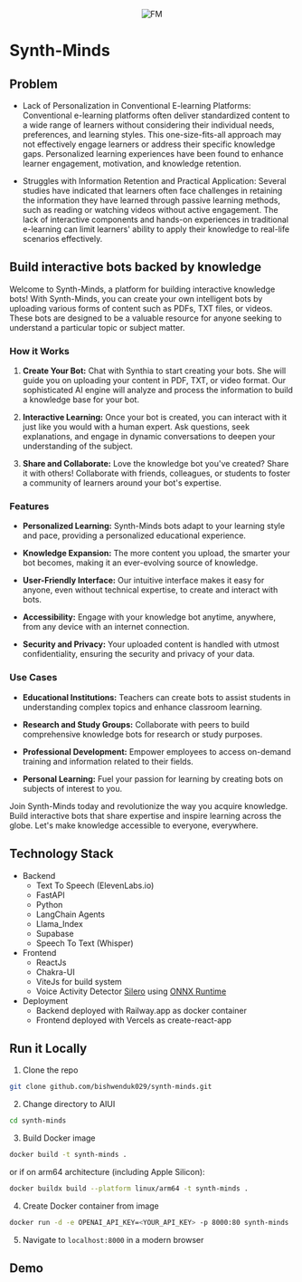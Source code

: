 <p align="center">
  <img src="https://wqttbosbkuefkspmaqfa.supabase.co/storage/v1/object/public/ava/synth_sage.gif?t=2023-07-29T18%3A28%3A35.938Z" alt="FM">
</p>

# Synth-Minds

## Problem
* Lack of Personalization in Conventional E-learning Platforms:
Conventional e-learning platforms often deliver standardized content to a wide range of learners without considering their individual needs, preferences, and learning styles. This one-size-fits-all approach may not effectively engage learners or address their specific knowledge gaps. Personalized learning experiences have been found to enhance learner engagement, motivation, and knowledge retention.

* Struggles with Information Retention and Practical Application:
Several studies have indicated that learners often face challenges in retaining the information they have learned through passive learning methods, such as reading or watching videos without active engagement. The lack of interactive components and hands-on experiences in traditional e-learning can limit learners' ability to apply their knowledge to real-life scenarios effectively.

## Build interactive bots backed by knowledge

Welcome to Synth-Minds, a platform for building interactive knowledge bots! With Synth-Minds, you can create your own intelligent bots by uploading various forms of content such as PDFs, TXT files, or videos. These bots are designed to be a valuable resource for anyone seeking to understand a particular topic or subject matter.

### How it Works

1. **Create Your Bot:**
   Chat with Synthia to start creating your bots. She will guide you on uploading your content in PDF, TXT, or video format. Our sophisticated AI engine will analyze and process the information to build a knowledge base for your bot.

2. **Interactive Learning:**
   Once your bot is created, you can interact with it just like you would with a human expert. Ask questions, seek explanations, and engage in dynamic conversations to deepen your understanding of the subject.

3. **Share and Collaborate:**
   Love the knowledge bot you've created? Share it with others! Collaborate with friends, colleagues, or students to foster a community of learners around your bot's expertise.

### Features

- **Personalized Learning:** Synth-Minds bots adapt to your learning style and pace, providing a personalized educational experience.

- **Knowledge Expansion:** The more content you upload, the smarter your bot becomes, making it an ever-evolving source of knowledge.

- **User-Friendly Interface:** Our intuitive interface makes it easy for anyone, even without technical expertise, to create and interact with bots.

- **Accessibility:** Engage with your knowledge bot anytime, anywhere, from any device with an internet connection.

- **Security and Privacy:** Your uploaded content is handled with utmost confidentiality, ensuring the security and privacy of your data.

### Use Cases

- **Educational Institutions:** Teachers can create bots to assist students in understanding complex topics and enhance classroom learning.

- **Research and Study Groups:** Collaborate with peers to build comprehensive knowledge bots for research or study purposes.

- **Professional Development:** Empower employees to access on-demand training and information related to their fields.

- **Personal Learning:** Fuel your passion for learning by creating bots on subjects of interest to you.

Join Synth-Minds today and revolutionize the way you acquire knowledge. Build interactive bots that share expertise and inspire learning across the globe. Let's make knowledge accessible to everyone, everywhere.

## Technology Stack
- Backend
  - Text To Speech (ElevenLabs.io)
  - FastAPI
  - Python
  - LangChain Agents
  - Llama_Index
  - Supabase
  - Speech To Text (Whisper)
- Frontend
  - ReactJs
  - Chakra-UI
  - ViteJs for build system
  - Voice Activity Detector [Silero](https://github.com/snakers4/silero-vad) using [ONNX Runtime](https://github.com/microsoft/onnxruntime/tree/main/js/web)
- Deployment
  - Backend deployed with Railway.app as docker container
  - Frontend deployed with Vercels as create-react-app

## Run it Locally  
1. Clone the repo
```bash
git clone github.com/bishwenduk029/synth-minds.git
```
2. Change directory to AIUI
```bash
cd synth-minds
```
3. Build Docker image
```bash
docker build -t synth-minds .
``` 
or if on arm64 architecture (including Apple Silicon): 
```bash
docker buildx build --platform linux/arm64 -t synth-minds .
```
4. Create Docker container from image
```bash
docker run -d -e OPENAI_API_KEY=<YOUR_API_KEY> -p 8000:80 synth-minds
```
5. Navigate to `localhost:8000` in a modern browser

## Demo
